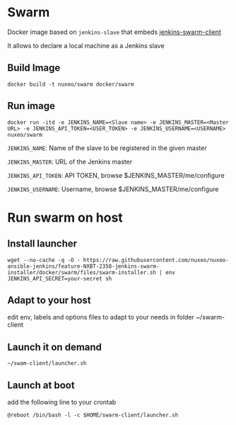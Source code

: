 # Swarm 

Docker image based on `jenkins-slave` that embeds [jenkins-swarm-client](https://plugins.jenkins.io/swarm) 

It allows to declare a local machine as a Jenkins slave

## Build Image

`docker build -t nuxeo/swarm docker/swarm`

## Run image

`docker run -itd -e JENKINS_NAME=<Slave name> -e JENKINS_MASTER=<Master URL> -e JENKINS_API_TOKEN=<USER_TOKEN> -e JENKINS_USERNAME=<USERNAME> nuxeo/swarm`

`JENKINS_NAME`: Name of the slave to be registered in the given master

`JENKINS_MASTER`: URL of the Jenkins master

`JENKINS_API_TOKEN`: API TOKEN, browse $JENKINS_MASTER/me/configure

`JENKINS_USERNAME`: Username, browse $JENKINS_MASTER/me/configure

# Run swarm on host 

## Install launcher

`wget --no-cache -q -O - https://raw.githubusercontent.com/nuxeo/nuxeo-ansible-jenkins/feature-NXBT-2358-jenkins-swarm-installer/docker/swarm/files/swarm-installer.sh | env JENKINS_API_SECRET=your-secret sh`

## Adapt to your host

edit env, labels and options files to adapt to your needs in folder ~/swarm-client


## Launch it on demand

`~/swam-client/launcher.sh`

## Launch at boot

add the following line to your crontab

`@reboot /bin/bash -l -c $HOME/swarm-client/launcher.sh`
